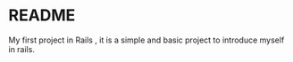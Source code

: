 # README

My first project in Rails , it is a simple and basic project to introduce myself in rails.
